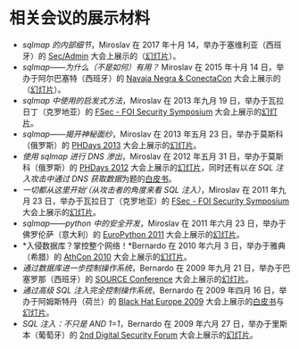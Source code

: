 # 相关会议的展示材料

* *sqlmap 的内部细节*，Miroslav 在 2017 年十月 14，举办于塞维利亚（西班牙）的 [Sec/Admin](https://www.secadmin.es/) 大会上展示的（[幻灯片](https://www.slideshare.net/stamparm/sqlmap-internals)）。
* *sqlmap——为什么（不是如何）有用？* Miroslav 在 2015 年十月 14 日，举办于阿尔巴塞特（西班牙）的 [Navaja Negra & ConectaCon](http://navajanegra.com/) 大会上展示的（[幻灯片](http://www.slideshare.net/stamparm/sqlmap-why-not-how-it-works-53947145)）。
* *sqlmap 中使用的启发式方法*，Miroslav 在 2013 年九月 19 日，举办于瓦拉日丁（克罗地亚）的 [FSec - FOI Security Symposium](http://fsec.foi.hr/) 大会上展示的[幻灯片](http://www.slideshare.net/stamparm/f-sec-2013miroslavstamparheuristicmethodsusedinsqlmap)。
* *sqlmap——揭开神秘面纱*，Miroslav 在 2013 年五月 23 日，举办于莫斯科（俄罗斯）的 [PHDays 2013](http://www.phdays.com/) 大会上展示的[幻灯片](http://www.slideshare.net/stamparm/ph-days-2013miroslavstamparsqlmapunderthehood)。
* *使用 sqlmap 进行 DNS 渗出*，Miroslav 在 2012 年五月 31 日，举办于莫斯科（俄罗斯）的 [PHDays 2012](http://www.phdays.com/) 大会上展示的[幻灯片](http://www.slideshare.net/stamparm/dns-exfiltration-using-sqlmap-13163281)，同时还有以*在 SQL 注入攻击中通过 DNS 获取数据*为题的[白皮书](http://www.slideshare.net/stamparm/ph-days-2012miroslavstampardataretrievaloverdnsinsqlinjectionattackspaper)。
* *一切都从这里开始‘（从攻击者的角度来看 SQL 注入）*，Miroslav 在 2011 年九月 23 日，举办于瓦拉日丁（克罗地亚）的 [FSec - FOI Security Symposium](http://fsec.foi.hr/) 大会上展示的[幻灯片](http://www.slideshare.net/stamparm/f-sec-2011miroslavstamparitallstartswiththesinglequote-9311238)。
* *sqlmap——python 中的安全开发*，Miroslav 在 2011 年六月 23 日，举办于佛罗伦萨（意大利）的 [EuroPython 2011](http://ep2011.europython.eu/) 大会上展示的[幻灯片](http://www.slideshare.net/stamparm/euro-python-2011miroslavstamparsqlmapsecuritydevelopmentinpython)。
* *入侵数据库？掌控整个网络！*Bernardo 在 2010 年六月 3 日，举办于雅典（希腊）的 [AthCon 2010](http://www.athcon.org/archive.php) 大会上展示的[幻灯片](http://www.slideshare.net/inquis/ath-con-2010bernardodamelegotdbownnet)。
* *通过数据库进一步控制操作系统*，Bernardo 在 2009 年九月 21 日，举办于巴塞罗那（西班牙）的 [SOURCE Conference](http://www.sourceconference.com/archive/) 大会上展示的[幻灯片](http://www.slideshare.net/inquis/expanding-the-control-over-the-operating-system-from-the-database)。
* *通过高级 SQL 注入完全控制操作系统*，Bernardo 在 2009 年四月 16 日，举办于阿姆斯特丹（荷兰）的 [Black Hat Europe 2009](https://www.blackhat.com/html/bh-europe-09/bh-eu-09-main.html) 大会上展示的[白皮书](http://www.slideshare.net/inquis/advanced-sql-injection-to-operating-system-full-control-whitepaper-4633857)与[幻灯片](http://www.slideshare.net/inquis/advanced-sql-injection-to-operating-system-full-control-slides)。
* *SQL 注入：不只是 AND 1=1*，Bernardo 在 2009 年六月 27 日，举办于里斯本（葡萄牙）的 [2nd Digital Security Forum](https://www.gitbook.com/book/octobug/sqlmap-wiki-zhcn/edit#) 大会上展示的[幻灯片](http://www.slideshare.net/inquis/sql-injection-not-only-and-11-updated)。